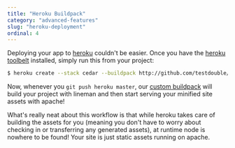 ```yaml
---
title: "Heroku Buildpack"
category: "advanced-features"
slug: "heroku-deployment"
ordinal: 4
---
```


Deploying your app to [heroku](http://heroku.com) couldn't be easier. Once you have the [heroku toolbelt](https://toolbelt.heroku.com) installed, simply run this from your project:

```bash
$ heroku create --stack cedar --buildpack http://github.com/testdouble/heroku-buildpack-lineman.git
```

Now, whenever you `git push heroku master`, our [custom buildpack](http://github.com/testdouble/heroku-buildpack-lineman) will build your project with lineman and then start serving your minified site assets with apache!

What's really neat about this workflow is that while heroku takes care of building the assets for you (meaning you don't have to worry about checking in or transferring any generated assets), at runtime node is nowhere to be found! Your site is just static assets running on apache.
